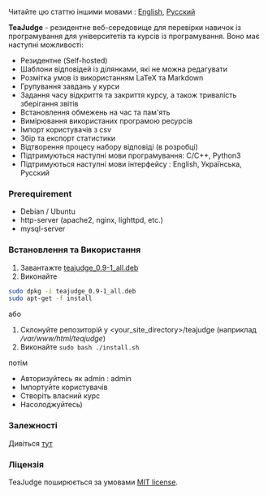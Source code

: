 Читайте цю статтю іншими мовами : [English](README.md), [Русский](README.ru_RU.md)

**TeaJudge** - резидентне веб-середовище для перевірки навичок із програмування для університетів та курсів із програмування. Воно має наступні можливості:
- Резидентне (Self-hosted)
- Шаблони відповідей із ділянками, які не можна редагувати
- Розмітка умов із використанням LaTeX та Markdown
- Групування завдань у курси
- Задання часу відкриття та закриття курсу, а також тривалість зберігання звітів
- Встановлення обмежень на час та пам'ять
- Вимірювання використаних програмою ресурсів
- Імпорт користувачів з csv
- Збір та експорт статистики
- Відтворення процесу набору відповіді (в розробці)
- Підтримуються наступні мови програмування: C/C++, Python3
- Підтримуються наступні мови інтерфейсу : English, Українська, Русский

### Prerequirement
- Debian / Ubuntu
- http-server (apache2, nginx, lighttpd, etc.)
- mysql-server

### Встановлення та Використання
1. Завантажте [teajudge_0.9-1_all.deb](https://packagecloud.io/sungmaster/teajudge/packages/debian/jessie/teajudge_0.9-1_all.deb)
1. Виконайте
  ```bash
  sudo dpkg -i teajudge_0.9-1_all.deb
  sudo apt-get -f install
  ```
або
1. Склонуйте репозиторій у \<your_site_directory\>/teajudge (наприклад */var/www/html/teajudge*)
1. Виконайте `sudo bash ./install.sh`

потім
- Авторизуйтесь як admin : admin
- Імпортуйте користувачів
- Створіть власний курс
- Насолоджуйтесь)

### Залежності
Дивіться [тут](DEPENDENCIES.md)

### Ліцензія
TeaJudge поширюється за умовами [MIT license](LICENSE).